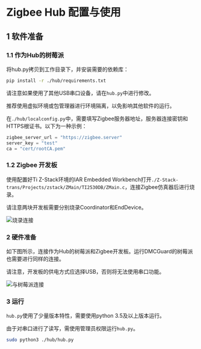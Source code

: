 # Zigbee Hub  配置与使用

## 1 软件准备

### 1.1 作为Hub的树莓派

将hub.py拷贝到工作目录下，并安装需要的依赖库：

```bash
pip install -r ./hub/requirements.txt
```

请注意如果使用了其他USB串口设备，请在`hub.py`中进行修改。

推荐使用虚拟环境或包管理器进行环境隔离，以免影响其他软件的运行。

在`./hub/localconfig.py`中，需要填写Zigbee服务器地址，服务器连接密钥和HTTPS根证书。以下为一种示例：

```python
zigbee_server_url = "https://zigbee.server"
server_key = "test"
ca = "cert/rootCA.pem"
```

### 1.2 Zigbee 开发板

使用配置好Ti Z-Stack环境的IAR Embedded Workbench打开`./Z-Stack-trans/Projects/zstack/ZMain/TI2530DB/ZMain.c`，连接Zigbee仿真器后进行烧录。

请注意两块开发板需要分别烧录Coordinator和EndDevice。

![烧录连接](https://picx.zhimg.com/80/v2-b4a1ffdfa175b9023729cc62d2e55877_r.jpg)

### 2 硬件准备

如下图所示，连接作为Hub的树莓派和Zigbee开发板。运行DMCGuard的树莓派也需要进行同样的连接。

请注意，开发板的供电方式应选择USB，否则将无法使用串口功能。

![与树莓派连接](https://picx.zhimg.com/80/v2-8612c2eb74077adeadcaa50639a77627_r.jpg)

### 3 运行

`hub.py`使用了少量版本特性，需要使用python 3.5及以上版本运行。

由于对串口进行了读写，需使用管理员权限运行`hub.py`。

```bash
sudo python3 ./hub/hub.py
```
